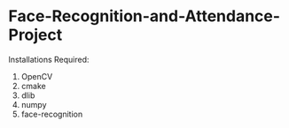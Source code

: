 # Face-Recognition-and-Attendance-Project
Installations Required:
1. OpenCV
2. cmake
3. dlib
4. numpy
5. face-recognition
